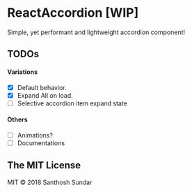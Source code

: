 # ReactAccordion [WIP]

Simple, yet performant and lightweight accordion component!

## TODOs

#### Variations
* [x] Default behavior.
* [x] Expand All on load.
* [ ] Selective accordion item expand state

#### Others
* [ ] Animations?
* [ ] Documentations

## The MIT License

MIT © 2018 Santhosh Sundar
